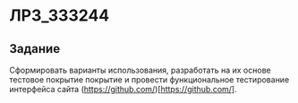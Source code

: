 # ЛР3_333244

## Задание
Сформировать варианты использования, разработать на их основе тестовое покрытие покрытие и провести функциональное тестирование интерфейса сайта (https://github.com/)[https://github.com/].